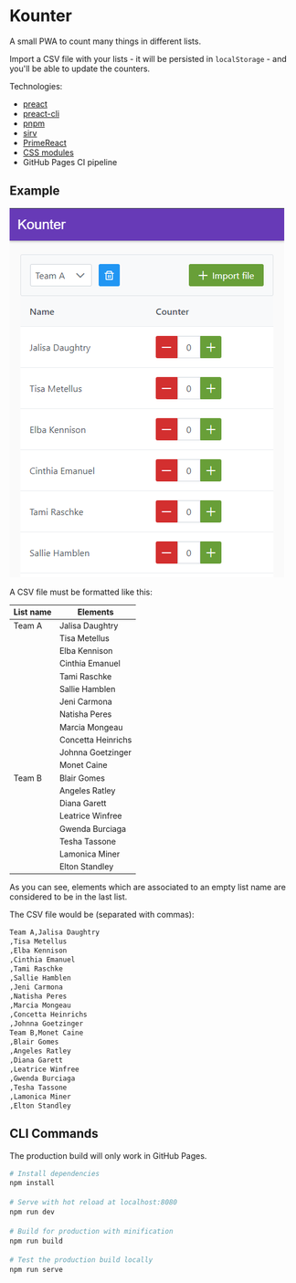 # Kounter

A small PWA to count many things in different lists.

Import a CSV file with your lists - it will be persisted in `localStorage` - and you'll be able to update the counters.

Technologies:

- [preact](https://preactjs.com/)
- [preact-cli](https://preactjs.com/cli)
- [pnpm](https://pnpm.js.org/)
- [sirv](https://github.com/lukeed/sirv)
- [PrimeReact](https://primefaces.org/primereact/showcase/#/)
- [CSS modules](https://github.com/css-modules/css-modules)
- GitHub Pages CI pipeline

## Example

![Screenshot](.github/screenshot.png)

A CSV file must be formatted like this:

| List name | Elements           |
| --------- | ------------------ |
| Team A    | Jalisa Daughtry    |
| &nbsp;    | Tisa Metellus      |
| &nbsp;    | Elba Kennison      |
| &nbsp;    | Cinthia Emanuel    |
| &nbsp;    | Tami Raschke       |
| &nbsp;    | Sallie Hamblen     |
| &nbsp;    | Jeni Carmona       |
| &nbsp;    | Natisha Peres      |
| &nbsp;    | Marcia Mongeau     |
| &nbsp;    | Concetta Heinrichs |
| &nbsp;    | Johnna Goetzinger  |
| &nbsp;    | Monet Caine        |
| Team B    | Blair Gomes        |
| &nbsp;    | Angeles Ratley     |
| &nbsp;    | Diana Garett       |
| &nbsp;    | Leatrice Winfree   |
| &nbsp;    | Gwenda Burciaga    |
| &nbsp;    | Tesha Tassone      |
| &nbsp;    | Lamonica Miner     |
| &nbsp;    | Elton Standley     |

As you can see, elements which are associated to an empty list name are considered to be in the last list.

The CSV file would be (separated with commas):

```csv
Team A,Jalisa Daughtry
,Tisa Metellus
,Elba Kennison
,Cinthia Emanuel
,Tami Raschke
,Sallie Hamblen
,Jeni Carmona
,Natisha Peres
,Marcia Mongeau
,Concetta Heinrichs
,Johnna Goetzinger
Team B,Monet Caine
,Blair Gomes
,Angeles Ratley
,Diana Garett
,Leatrice Winfree
,Gwenda Burciaga
,Tesha Tassone
,Lamonica Miner
,Elton Standley
```

## CLI Commands

The production build will only work in GitHub Pages.

```bash
# Install dependencies
npm install

# Serve with hot reload at localhost:8080
npm run dev

# Build for production with minification
npm run build

# Test the production build locally
npm run serve
```
